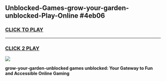 
## Unblocked-Games-grow-your-garden-unblocked-Play-Online #4eb06
<h3>
<a href="https://news.freeplayer.one?title=grow-your-garden-unblocked&ref=3">CLICK TO PLAY</a></h3>
<hr>

<h3>
<a href="https://news.freeplayer.one?title=grow-your-garden-unblocked&ref=3">CLICK 2 PLAY</a>
  
</h3>

<a href="https://news.freeplayer.one?title=grow-your-garden-unblocked&ref=3"><img src="https://clearcache.store/games.png"></a>


**grow-your-garden-unblocked games unblocked: Your Gateway to Fun and Accessible Online Gaming**
